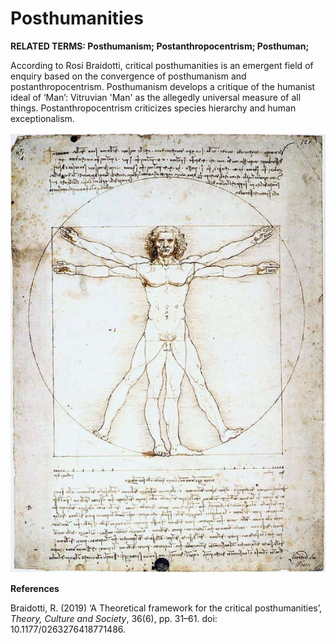 # Posthumanities

**RELATED TERMS: Posthumanism; Postanthropocentrism; Posthuman;**

According to Rosi Braidotti, critical posthumanities is an emergent field of enquiry based on the convergence of posthumanism and postanthropocentrism. Posthumanism develops a critique of the humanist ideal of ‘Man’: Vitruvian 'Man' as the allegedly universal measure of all things. Postanthropocentrism criticizes species hierarchy and human exceptionalism.

![Vitruvian Man](Vitruvian-Man.png)

**References**

Braidotti, R. (2019) ‘A Theoretical framework for the critical posthumanities’, _Theory, Culture and Society_, 36(6), pp. 31–61. doi: 10.1177/0263276418771486.

